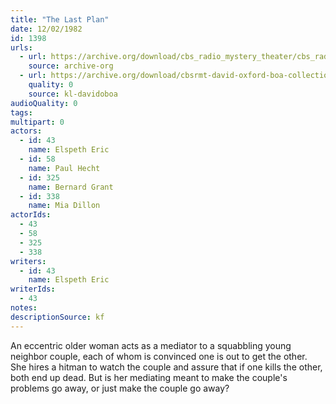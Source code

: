 ```yaml
---
title: "The Last Plan"
date: 12/02/1982
id: 1398
urls: 
  - url: https://archive.org/download/cbs_radio_mystery_theater/cbs_radio_mystery_theater-1351-1399.zip/cbs_radio_mystery_theater-1351-1399%2Fcbsrmt_1398_the_last_plan.mp3
    source: archive-org
  - url: https://archive.org/download/cbsrmt-david-oxford-boa-collection/CBSRMT-821202-1398-The-Last-Plan-(128-48)_WBBM-JE-{BoA}.mp3
    quality: 0
    source: kl-davidoboa
audioQuality: 0
tags: 
multipart: 0
actors:  
  - id: 43
    name: Elspeth Eric  
  - id: 58
    name: Paul Hecht  
  - id: 325
    name: Bernard Grant  
  - id: 338
    name: Mia Dillon
actorIds:  
  - 43  
  - 58  
  - 325  
  - 338
writers:  
  - id: 43
    name: Elspeth Eric
writerIds:  
  - 43
notes: 
descriptionSource: kf
---
```

An eccentric older woman acts as a mediator to a squabbling young neighbor couple, each of whom is convinced one is out to get the other. She hires a hitman to watch the couple and assure that if one kills the other, both end up dead. But is her mediating meant to make the couple's problems go away, or just make the couple go away?
